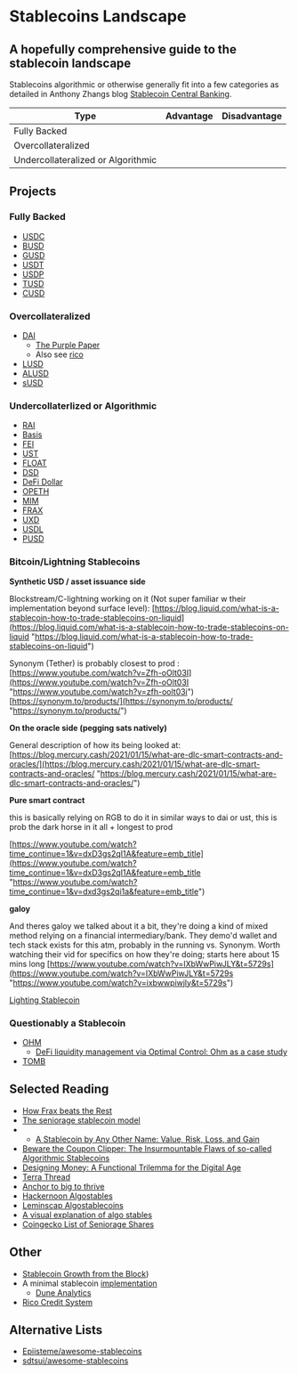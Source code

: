 # Stablecoins Landscape

## A hopefully comprehensive guide to the stablecoin landscape

Stablecoins algorithmic or otherwise generally fit into a few categories as detailed in Anthony Zhangs blog [Stablecoin Central Banking](https://medium.com/@anthonyleezhang/stablecoin-central-banking-the-next-frontier-7ac8a1aa478d). 

|Type|Advantage|Disadvantage|
|---|---|---|
|Fully Backed|||
|Overcollateralized|||
|Undercollateralized or Algorithmic|||

## Projects
### Fully Backed
- [USDC]()
- [BUSD]()
- [GUSD]()
- [USDT]()
- [USDP]()
- [TUSD]()
- [CUSD](celo)

### Overcollateralized 
- [DAI]()
	- [The Purple Paper](https://t.co/rUXN6pIHsq)
	- Also see [rico](https://bank.dev)
- [LUSD]()
- [ALUSD](alchemix)
- [sUSD]()

### Undercollaterlized or Algorithmic 
- [RAI]()
- [Basis]()
- [FEI]()
- [UST]()
- [FLOAT]()
- [DSD]()
- [DeFi Dollar]()
- [OPETH]()
- [MIM]()
- [FRAX]()
- [UXD]()
- [USDL]()
- [PUSD](Prime)

### Bitcoin/Lightning Stablecoins

**Synthetic USD / asset issuance side**

Blockstream/C-lightning working on it (Not super familiar w their implementation beyond surface level): [https://blog.liquid.com/what-is-a-stablecoin-how-to-trade-stablecoins-on-liquid](https://blog.liquid.com/what-is-a-stablecoin-how-to-trade-stablecoins-on-liquid "https://blog.liquid.com/what-is-a-stablecoin-how-to-trade-stablecoins-on-liquid")

Synonym (Tether) is probably closest to prod : [https://www.youtube.com/watch?v=Zfh-oOlt03I](https://www.youtube.com/watch?v=Zfh-oOlt03I "https://www.youtube.com/watch?v=zfh-oolt03i") [https://synonym.to/products/](https://synonym.to/products/ "https://synonym.to/products/")


**On the oracle side (pegging sats natively)**

General description of how its being looked at: [https://blog.mercury.cash/2021/01/15/what-are-dlc-smart-contracts-and-oracles/](https://blog.mercury.cash/2021/01/15/what-are-dlc-smart-contracts-and-oracles/ "https://blog.mercury.cash/2021/01/15/what-are-dlc-smart-contracts-and-oracles/")

**Pure smart contract**

this is basically relying on RGB to do it in similar ways to dai or ust, this is prob the dark horse in it all + longest to prod

[https://www.youtube.com/watch?time_continue=1&v=dxD3gs2qI1A&feature=emb_title](https://www.youtube.com/watch?time_continue=1&v=dxD3gs2qI1A&feature=emb_title "https://www.youtube.com/watch?time_continue=1&v=dxd3gs2qi1a&feature=emb_title")

**galoy**

And theres galoy we talked about it a bit, they're doing a kind of mixed method relying on a financial intermediary/bank. They demo'd wallet and tech stack exists for this atm, probably in the running vs. Synonym. Worth watching their vid for specifics on how they're doing; starts here about 15 mins long [https://www.youtube.com/watch?v=IXbWwPiwJLY&t=5729s](https://www.youtube.com/watch?v=IXbWwPiwJLY&t=5729s "https://www.youtube.com/watch?v=ixbwwpiwjly&t=5729s")

[Lighting Stablecoin](https://omnilab.online/omnibolt/)

### Questionably a Stablecoin 
- [OHM]()
	- [DeFi liquidity management via Optimal Control: Ohm as a case study](https://people.eecs.berkeley.edu/~ksk/files/Ohm_Liquidity_Management.pdf)
- [TOMB]()

## Selected Reading
- [How Frax beats the Rest](https://mirror.xyz/jackchong.eth/iB_teRKgBaKm4OTKFmjf8hFAM55C1_i0Z2kf-KkYz2I)
- [The seniorage stablecoin model](https://smithandcrown.com/research/the-cryptoeconomics-of-seigniorage-shares-stablecoins-basis-and-carbon/)
- - [A Stablecoin by Any Other Name: Value, Risk, Loss, and Gain](http://thinking.farm/essays/2021-01-14-stablecoin-by-any-other-name/)
- [Beware the Coupon Clipper: The Insurmountable Flaws of so-called Algorithmic Stablecoins](http://thinking.farm/essays/2021-01-17-beware-the-coupon-clipper/)
- [Designing Money: A Functional Trilemma for the Digital Age](http://thinking.farm/essays/2020-12-29-designing-money/)
- [Terra Thread](https://twitter.com/cryptoharry_/status/1502284520082804743?s=21) 
- [Anchor to big to thrive](https://dirtroads.substack.com/p/-34-anchor-protocol-too-big-to-thrive?r=k87cd&s=w&utm_campaign=post&utm_medium=web) 
- [Hackernoon Algostables](https://hackernoon.com/algorithmic-stablecoins-a-beginners-guide-pmh320t) 
- [Leminscap Algostablecoins](https://medium.com/lemniscap/algorithmic-stablecoins-ad178b7404dd) 
- [A visual explanation of algo stables](https://medium.com/dragonfly-research/a-visual-explanation-of-algorithmic-stablecoins-9a0c1f0f51a0)
- [Coingecko List of Seniorage Shares](https://www.coingecko.com/en/categories/seigniorage) 

## Other
- [Stablecoin Growth from the Block](https://www.theblockcrypto.com/data/decentralized-finance/stablecoins)) 
- A minimal stablecoin [implementation](https://twitter.com/usmfum/status/1447437647727763456?s=20&t=XSjpNHcv6AQmL0LPz_r4jw)
  - [Dune Analytics](https://dune.xyz/itzler/usm)
- [Rico Credit System](https://bank.dev)

## Alternative Lists 
- [Epiisteme/awesome-stablecoins](https://github.com/Epiisteme/awesome-stablecoins)
- [sdtsui/awesome-stablecoins](https://github.com/sdtsui/awesome-stablecoins)
